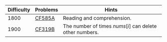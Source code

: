 | Difficulty | Problems | Hints |
| -------- | -------- | -------- |
| 1800 | [CF585A](https://codeforces.com/problemset/problem/585/A) | Reading and comprehension. |
| 1900 | [CF319B](https://codeforces.com/problemset/problem/319/B) | The number of times $nums[i]$ can delete other numbers. |